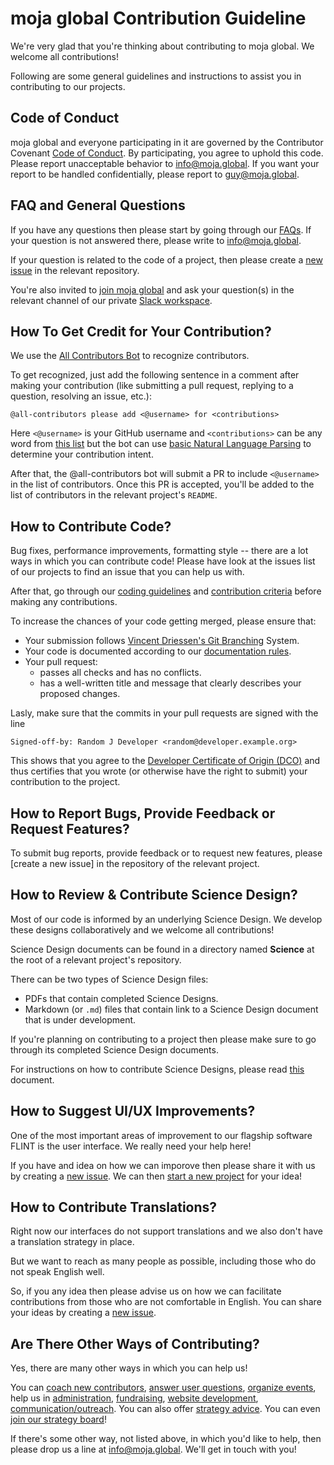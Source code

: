 # moja global Contribution Guideline

We're very glad that you're thinking about contributing to moja global. We welcome all contributions!

Following are some general guidelines and instructions to assist you in contributing to our projects.


## Code of Conduct

moja global and everyone participating in it are governed by the Contributor Covenant [Code of Conduct](CODE_OF_CONDUCT.md). By participating, you agree to uphold this code. Please report unacceptable behavior to info@moja.global. If you want your report to be handled confidentially, please report to guy@moja.global.


## FAQ and General Questions

If you have any questions then please start by going through our [FAQs](https://github.com/moja-global/.github/wiki). If your question is not answered there, please write to info@moja.global.

If your question is related to the code of a project, then please create a [new issue] in the relevant repository.

You're also invited to [join moja global](Contributing/How-to-Join-moja-global.md) and ask your question(s) in the relevant channel of our private [Slack workspace](https://mojaglobal.slack.com/).


## How To Get Credit for Your Contribution?

We use the [All Contributors Bot](https://allcontributors.org/) to recognize contributors.

To get recognized, just add the following sentence in a comment after making your contribution (like submitting a pull request, replying to a question, resolving an issue, etc.):

```
@all-contributors please add <@username> for <contributions>
```

Here `<@username>` is your GitHub username and `<contributions>` can be any word from [this list](https://allcontributors.org/docs/en/emoji-key) but the bot can use [basic Natural Language Parsing](https://github.com/all-contributors/all-contributors-bot/blob/master/src/tasks/processIssueComment/utils/parse-comment/index.js) to determine your contribution intent.

After that, the @all-contributors bot will submit a PR to include `<@username>` in the list of contributors. Once this PR is accepted, you'll be added to the list of contributors in the relevant project's `README`.


## How to Contribute Code?

Bug fixes, performance improvements, formatting style -- there are a lot ways in which you can contribute code! Please have look at the issues list of our projects to find an issue that you can help us with.

After that, go through our [coding guidelines](Governance/Coding-Guidelines.md) and [contribution criteria](Governance/Contribution-Criteria.md) before making any contributions.

To increase the chances of your code getting merged, please ensure that:
* Your submission follows [Vincent Driessen's Git Branching](https://nvie.com/posts/a-successful-git-branching-model/) System.
* Your code is documented according to our [documentation rules](Contributing/How-to-Document-Your-Contribution.md).
* Your pull request:
    * passes all checks and has no conflicts.
    * has a well-written title and message that clearly describes your proposed changes.

Lasly, make sure that the commits in your pull requests are signed with the line

```
Signed-off-by: Random J Developer <random@developer.example.org>
```

This shows that you agree to the [Developer Certificate of Origin (DCO)](https://developercertificate.org/) and thus certifies that you wrote (or otherwise have the right to submit) your contribution to the project.


## How to Report Bugs, Provide Feedback or Request Features?

To submit bug reports, provide feedback or to request new features, please [create a new issue] in the repository of the relevant project.


## How to Review & Contribute Science Design?

Most of our code is informed by an underlying Science Design. We develop these designs collaboratively and we welcome all contributions!

Science Design documents can be found in a directory named **Science** at the root of a relevant project's repository.

There can be two types of Science Design files:
* PDFs that contain completed Science Designs.
* Markdown (or `.md`) files that contain link to a Science Design document that is under development.

If you're planning on contributing to a project then please make sure to go through its completed Science Design documents.

For instructions on how to contribute Science Designs, please read [this](Contributing/How-to-Contribute-Review-Science-Design.md) document.


## How to Suggest UI/UX Improvements?

One of the most important areas of improvement to our flagship software FLINT is the user interface. We really need your help here!

If you have and idea on how we can imporove then please share it with us by creating a [new issue]. We can then [start a new project](Contributing/How-to-Start-a-New-Project.md) for your idea!


## How to Contribute Translations?

Right now our interfaces do not support translations and we also don't have a translation strategy in place.

But we want to reach as many people as possible, including those who do not speak English well.

So, if you any idea then please advise us on how we can facilitate contributions from those who are not comfortable in English. You can share your ideas by creating a [new issue].


## Are There Other Ways of Contributing?

Yes, there are many other ways in which you can help us!

You can [coach new contributors](Contributing/How-to-Coach-New-Contributors.md), [answer user questions](Contributing/How-to-Answer-User-Questions.md), [organize events](Contributing/How-to-Organise-Events.md), help us in [administration](Contributing/How-to-Assist-with-Admin.md), [fundraising](Contributing/How-to-Assist-with-Fundraising.md), [website development](Contributing/How-to-Improve-the-Website.md), [communication/outreach](Contributing/How-to-Assist-with-Comms.md). You can also offer [strategy advice](Contributing/How-to-Provide-Strategic-Advice.md). You can even [join our strategy board](Contributing/How-to-Join-the-Strategy-Board.md)!

If there's some other way, not listed above, in which you'd like to help, then please drop us a line at info@moja.global. We'll get in touch with you!

[new issue]: https://help.github.com/en/github/managing-your-work-on-github/creating-an-issue